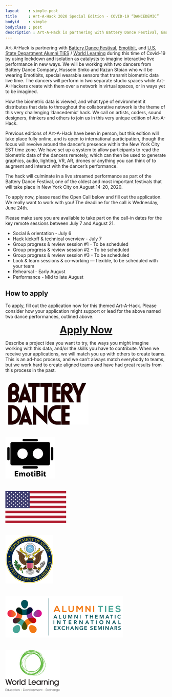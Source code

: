 ```yaml
---
layout    : simple-post
title     : Art-A-Hack 2020 Special Edition - COVID-19 “DANCEDEMIC”
bodyid    : simple
bodyclass : post
description : Art-A-Hack is partnering with Battery Dance Festival, Emotibit, and U.S. Fulbright Alumni Ties/World Learning during this time of Covid-19 by using lockdown and isolation as catalysts to imagine interactive live performance in new ways.
---
```

Art-A-Hack is partnering with <a href="https://batterydance.org/battery-dance-festival/">Battery Dance Festival</a>, <a href="https://www.emotibit.com/">Emotibit</a>, and <a href="https://alumni.state.gov/alumni-news/alumni-thematic-international-exchange-seminars-alumni-ties">U.S. State Department Alumni TIES</a> / <a href="https://www.worldlearning.org/">World Learning</a> during this time of Covid-19 by using lockdown and isolation as catalysts to imagine interactive live performance in new ways. We will be working with two dancers from Battery Dance Company, Hussein Smko and Razan Stoian who will be wearing Emotibits, special wearable sensors that transmit biometric data live time. The dancers will perform in two separate studio spaces while Art-A-Hackers create with them over a network in virtual spaces, or in ways yet to be imagined.

How the biometric data is viewed, and what type of environment it distributes that data to throughout the collaborative network is the theme of this very challenging ‘dancedemic’ hack. We call on artists, coders, sound designers, thinkers and others to join us in this very unique edition of Art-A-Hack.

Previous editions of Art-A-Hack have been in person, but this edition will take place fully online, and is open to international participation, though the focus will revolve around the dancer’s presence within the New York City EST time zone. We have set up a system to allow participants to read the biometric data of the dancers remotely, which can then be used to generate graphics, audio, lighting, VR, AR, drones or anything you can think of to augment and interact with the dancer’s performance.

The hack will culminate in a live streamed performance as part of the Battery Dance Festival, one of the oldest and most important festivals that will take place in New York City on August 14-20, 2020.

To apply now, please read the Open Call below and fill out the application. We really want to work with you! The deadline for the call is Wednesday, June 24th.

Please make sure you are available to take part on the call-in dates for the key remote sessions between July 7 and August 21. 

<ul>
	<li>Social & orientation - July 6</li>
	<li>Hack kickoff & technical overview - July 7</li>
	<li>Group progress & review session #1 - To be scheduled</li>
	<li>Group progress & review session #2 - To be scheduled</li>
	<li>Group progress & review session #3 - To be scheduled</li>
	<li>Look & learn sessions & co-working — flexible, to be scheduled with your team</li>
	<li>Rehearsal - Early August</li>
	<li>Performance - Mid to late August</li>
</ul>

## How to apply
To apply, fill out the application now for this themed Art-A-Hack. Please consider how your application might support or lead for the above named two dance performances, outlined above. 

<div style="width: 100%; text-align: center; font-weight: bold;"><p><a style="font-size: 2.2em" href="https://docs.google.com/forms/d/e/1FAIpQLSdWCuyRw9gwGc3wp2STlPYFedshPBBlY0OKPtVDJJhTn3LRXw/viewform?usp=sf_link">Apply Now</a></p></div>

Describe a project idea you want to try, the ways you might imagine working with this data, and/or the skills you have to contribute. When we receive your applications, we will match you up with others to create teams. This is an ad-hoc process, and we can’t always match everybody to teams, but we work hard to create aligned teams and have had great results from this process in the past.
<br />
<br />

<div>
<a href="https://batterydance.org/"><img src="/images/sponsors/battery-dance.png" alt="Battery Dance" style="height: 130px; max-width: 260px; margin: 0 1.5em 1.5em 0;" /></a>

<a href="https://www.emotibit.com/"><img src="/images/sponsors/emotibit.png" alt="Emotibit" style="height: 130px; max-width: 250px; margin: 0 1.5em 1.5em 0;" /></a>

<a href="https://www.state.gov/"><img src="/images/sponsors/us-flag.png" alt="U.S. Flag" style="height: 100px; max-width: 230px; margin: 0 2.5em 1.5em 0;" /></a>

<a href="https://www.state.gov/"><img src="/images/sponsors/state-dept.png" alt="U.S. State Department" style="height: 150px; max-width: 230px; margin: 0 1.5em 1.5em 0;" /></a>

<a href="https://alumni.state.gov/alumni-news/alumni-thematic-international-exchange-seminars-alumni-ties"><img src="/images/sponsors/alumni-ties.png" alt="Alumni Ties Thematic International Exchange Seminars" style="height: 130px; max-width: 400px; margin: 0 1.5em 1.5em 0;" /></a>

<a href="https://www.worldlearning.org/"><img src="/images/sponsors/world-learning.png" alt="World Learning" style="height: 130px; max-width: 230px; margin: 0 1.5em 1.5em 0;" /></a>
</div>